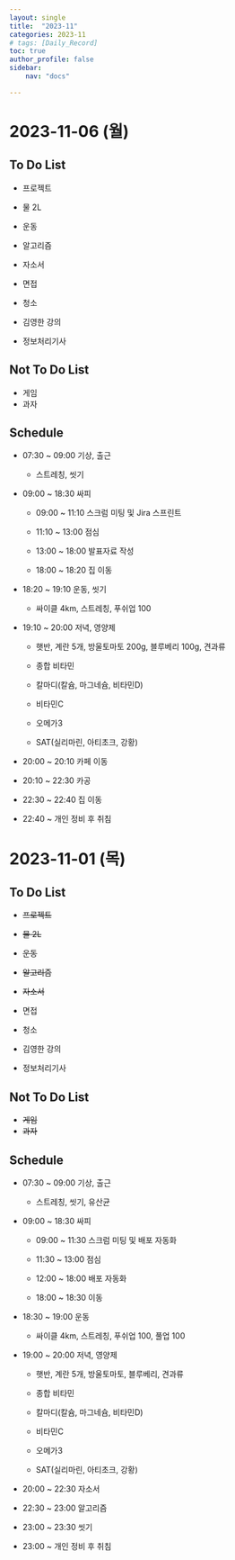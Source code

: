 ```yaml
---
layout: single
title:  "2023-11"
categories: 2023-11
# tags: [Daily_Record]
toc: true
author_profile: false
sidebar:
    nav: "docs"

---
```


# 2023-11-06 (월)

## To Do List

- 프로젝트

- 물 2L

- 운동

- 알고리즘

- 자소서

- 면접

- 청소

- 김영한 강의

- 정보처리기사

## Not To Do List

- 게임
- 과자

## Schedule

- 07:30 ~ 09:00 기상, 출근
  
  - 스트레칭, 씻기

- 09:00 ~ 18:30 싸피
  
  - 09:00 ~ 11:10 스크럼 미팅 및 Jira 스프린트
  
  - 11:10 ~ 13:00 점심
  
  - 13:00 ~ 18:00 발표자료 작성
  
  - 18:00 ~ 18:20 집 이동

- 18:20 ~ 19:10 운동, 씻기
  
  - 싸이클 4km, 스트레칭, 푸쉬업 100

- 19:10 ~ 20:00 저녁, 영양제
  
  - 햇반, 계란 5개, 방울토마토 200g, 블루베리 100g, 견과류
  
  - 종합 비타민
  
  - 칼마디(칼슘, 마그네슘, 비타민D)
  
  - 비타민C
  
  - 오메가3
  
  - SAT(실리마린, 아티초크, 강황)

- 20:00 ~ 20:10 카페 이동

- 20:10 ~ 22:30 카공

- 22:30 ~ 22:40 집 이동

- 22:40 ~ 개인 정비 후 취침 

# 2023-11-01 (목)

## To Do List

- ~~프로젝트~~

- ~~물 2L~~

- ~~운동~~

- ~~알고리즘~~

- ~~자소서~~

- 면접

- 청소

- 김영한 강의

- 정보처리기사

## Not To Do List

- ~~게임~~
- ~~과자~~

## Schedule

- 07:30 ~ 09:00 기상, 출근
  
  - 스트레칭, 씻기, 유산균

- 09:00 ~ 18:30 싸피
  
  - 09:00 ~ 11:30 스크럼 미팅 및 배포 자동화
  
  - 11:30 ~ 13:00 점심
  
  - 12:00 ~ 18:00 배포 자동화
  
  - 18:00 ~ 18:30 이동

- 18:30 ~ 19:00 운동
  
  - 싸이클 4km, 스트레칭, 푸쉬업 100, 풀업 100

- 19:00 ~ 20:00 저녁, 영양제
  
  - 햇반, 계란 5개, 방울토마토, 블루베리, 견과류
  
  - 종합 비타민
  
  - 칼마디(칼슘, 마그네슘, 비타민D)
  
  - 비타민C
  
  - 오메가3
  
  - SAT(실리마린, 아티초크, 강황)

- 20:00 ~ 22:30 자소서

- 22:30 ~ 23:00 알고리즘

- 23:00 ~ 23:30 씻기

- 23:00 ~ 개인 정비 후 취침 
